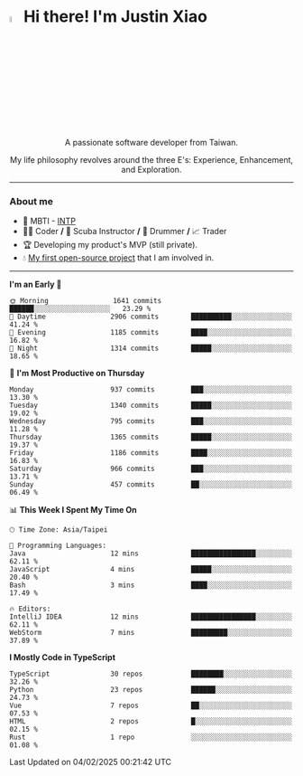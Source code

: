 # <img src="https://media.giphy.com/media/hvRJCLFzcasrR4ia7z/giphy.gif" width="5%">Hi there! I'm Justin Xiao
<p align="center">A passionate software developer from Taiwan.  </p>
<p align="center">My life philosophy revolves around the three E's: Experience, Enhancement, and Exploration.</p>

---
### About me
- 👀 MBTI - [INTP](https://www.16personalities.com/intp-personality)
- 👨‍💻 Coder **/** 🤿 Scuba Instructor **/** 🥁 Drummer **/** 📈 Trader
- 🏆 Developing my product's MVP (still private).
- 💧 [My first open-source project](https://github.com/Game-as-a-Service/Game-Lobby-Web) that I am involved in.

---
<!--START_SECTION:waka-->
**I'm an Early 🐤** 

```text
🌞 Morning                1641 commits        ██████░░░░░░░░░░░░░░░░░░░   23.29 % 
🌆 Daytime                2906 commits        ██████████░░░░░░░░░░░░░░░   41.24 % 
🌃 Evening                1185 commits        ████░░░░░░░░░░░░░░░░░░░░░   16.82 % 
🌙 Night                  1314 commits        █████░░░░░░░░░░░░░░░░░░░░   18.65 % 
```
📅 **I'm Most Productive on Thursday** 

```text
Monday                   937 commits         ███░░░░░░░░░░░░░░░░░░░░░░   13.30 % 
Tuesday                  1340 commits        █████░░░░░░░░░░░░░░░░░░░░   19.02 % 
Wednesday                795 commits         ███░░░░░░░░░░░░░░░░░░░░░░   11.28 % 
Thursday                 1365 commits        █████░░░░░░░░░░░░░░░░░░░░   19.37 % 
Friday                   1186 commits        ████░░░░░░░░░░░░░░░░░░░░░   16.83 % 
Saturday                 966 commits         ███░░░░░░░░░░░░░░░░░░░░░░   13.71 % 
Sunday                   457 commits         ██░░░░░░░░░░░░░░░░░░░░░░░   06.49 % 
```


📊 **This Week I Spent My Time On** 

```text
🕑︎ Time Zone: Asia/Taipei

💬 Programming Languages: 
Java                     12 mins             ████████████████░░░░░░░░░   62.11 % 
JavaScript               4 mins              █████░░░░░░░░░░░░░░░░░░░░   20.40 % 
Bash                     3 mins              ████░░░░░░░░░░░░░░░░░░░░░   17.49 % 

🔥 Editors: 
IntelliJ IDEA            12 mins             ████████████████░░░░░░░░░   62.11 % 
WebStorm                 7 mins              █████████░░░░░░░░░░░░░░░░   37.89 % 
```

**I Mostly Code in TypeScript** 

```text
TypeScript               30 repos            ████████░░░░░░░░░░░░░░░░░   32.26 % 
Python                   23 repos            ██████░░░░░░░░░░░░░░░░░░░   24.73 % 
Vue                      7 repos             ██░░░░░░░░░░░░░░░░░░░░░░░   07.53 % 
HTML                     2 repos             █░░░░░░░░░░░░░░░░░░░░░░░░   02.15 % 
Rust                     1 repo              ░░░░░░░░░░░░░░░░░░░░░░░░░   01.08 % 
```




 Last Updated on 04/02/2025 00:21:42 UTC
<!--END_SECTION:waka-->

